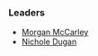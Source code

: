 ### Leaders
* [Morgan McCarley](mailto:morgan.mccarley@owasp.org)
* [Nichole Dugan](mailto:nichole.dugan@owasp.org)
